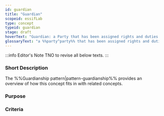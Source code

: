 ```yaml
---
id: guardian
title: "Guardian"
scopeid: essifLab
type: concept
typeid: guardian
stage: draft
hoverText: "Guardian: a Party that has been assigned rights and duties in a Guardianship Arrangement for the purpose of caring for and/or protecting/guarding/defending the Entity that is the Dependent in that Guardianship Arrangement."
glossaryText: "a %%party^party%% that has been assigned rights and duties in a %%Guardianship Arrangement^guardianship-arrangement%% for the purpose of caring for and/or protecting/guarding/defending the %%entity^entity%% that is the %%dependent^dependent%% in that Guardianship Arrangement."
---
```


:::info Editor's Note
TNO to revise all below texts.
:::

### Short Description

The %%Guardianship pattern|pattern-guardianship%% provides an overview of how this concept fits in with related concepts.

### Purpose

### Criteria
